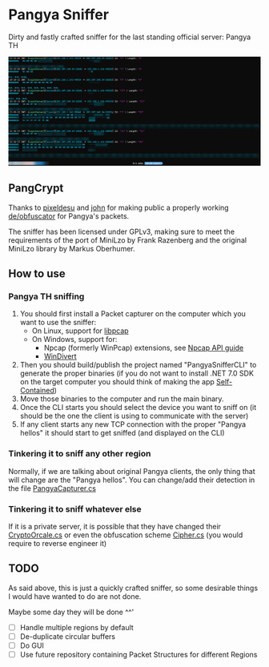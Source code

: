 # Pangya Sniffer
Dirty and fastly crafted sniffer for the last standing official server: Pangya TH

![Demonstration of the sniffer](media/y3wwO4rCj7.png)

## PangCrypt
Thanks to [pixeldesu](https://github.com/pixeldesu) and [john](https://github.com/jchv) for making public a properly working [de/obfuscator](https://github.com/retreev/PangCrypt) for Pangya's packets.

The sniffer has been licensed under GPLv3, making sure to meet the requirements of the port of MiniLzo by Frank Razenberg and the original MiniLzo library by Markus Oberhumer.

## How to use
### Pangya TH sniffing
1. You should first install a Packet capturer on the computer which you want to use the sniffer:
    - On Linux, support for [libpcap](https://www.tcpdump.org/manpages/pcap.3pcap.html)
    - On Windows, support for:
        - Npcap (formerly WinPcap) extensions, see [Npcap API guide](https://npcap.com/guide/npcap-devguide.html#npcap-api)
        - [WinDivert](https://www.reqrypt.org/windivert.html)
2. Then you should build/publish the project named "PangyaSnifferCLI" to generate the proper binaries (if you do not want to install .NET 7.0 SDK on the target computer you should think of making the app [Self-Contained](https://learn.microsoft.com/en-us/dotnet/core/deploying/single-file/overview?tabs=cli))
3. Move those binaries to the computer and run the main binary.
4. Once the CLI starts you should select the device you want to sniff on (it should be the one the client is using to communicate with the server)
5. If any client starts any new TCP connection with the proper "Pangya hellos" it should start to get sniffed (and displayed on the CLI)
### Tinkering it to sniff any other region
Normally, if we are talking about original Pangya clients, the only thing that will change are the "Pangya hellos". You can change/add their detection in the file [PangyaCapturer.cs](https://github.com/Adanlink/pangya-sniffer/blob/main/PcapSniffer/PangyaCapturer.cs)
### Tinkering it to sniff whatever else
If it is a private server, it is possible that they have changed their [CryptoOrcale.cs](https://github.com/Adanlink/pangya-sniffer/blob/main/PcapSniffer/CryptoOracle.cs) or even the obfuscation scheme [Cipher.cs](https://github.com/Adanlink/pangya-sniffer/blob/main/PcapSniffer/Cipher.cs) (you would require to reverse engineer it)

## TODO
As said above, this is just a quickly crafted sniffer, so some desirable things I would have wanted to do are not done.

Maybe some day they will be done ^^'

- [ ] Handle multiple regions by default
- [ ] De-duplicate circular buffers
- [ ] Do GUI
- [ ] Use future repository containing Packet Structures for different Regions